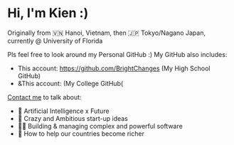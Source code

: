# Hi, I'm Kien :)
Originally from 🇻🇳 Hanoi, Vietnam, then 🇯🇵 Tokyo/Nagano Japan, currently @ University of Florida

Pls feel free to look around my Personal GitHub :)
My GitHub also includes:
- This account: https://github.com/BrightChanges (My High School GitHub)
- &This account:  (My College GitHub(

[Contact me](mailto:kienle@ufl.edu) to talk about:
- 🦾 Artificial Intelligence x Future
- 🚀 Crazy and Ambitious start-up ideas
- 👨‍💻 Building & managing complex and powerful software
- 💸 How to help our countries become richer
